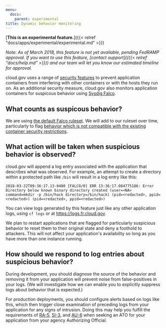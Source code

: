 ```yaml
---
menu:
  docs:
    parent: experimental
title: Dynamic behavior monitoring
---
```


[**This is an experimental feature.**]({{< relref "docs/apps/experimental/experimental.md" >}})

_Note: As of March 2018, this feature is not yet available, pending FedRAMP approval. If you want to use this feature, [contact support](({{< relref "docs/help.md" >}})) and our team will let you know our estimated timeline for approval._

cloud.gov uses a range of [security features](https://docs.cloudfoundry.org/concepts/container-security.html) to prevent application containers from interfering with other containers or with the hosts they run on. As an additional security measure, cloud.gov also monitors application containers for suspicous behavior using [Sysdig Falco](https://sysdig.com/opensource/falco/).

## What counts as suspicous behavior?

We are using [the default Falco ruleset](https://github.com/draios/falco/blob/dev/rules/falco_rules.yaml). We will add to our ruleset over time, particularly to flag [behavior which is not compatible with the existing container security restrictions](https://docs.cloudfoundry.org/concepts/container-security.html#hardening).

## What action will be taken when suspicious behavior is observed?

cloud.gov will append a log entry associated with the application that describes what was observed. For example, an attempt to create a directory within a protected path like `/bin` will result in a log entry like this:

```
2018-03-22T09:36:17.13-0400 [FALCO/0] ERR 13:36:17.084775186: Error Directory below known binary directory created (user=<NA> command=mkdir -p /bin/hack directory=/bin/hack) (pid=<redacted>, ppid=<redacted>) (pid=<redacted>, ppid=<redacted>)
```

You can view logs generated by this feature just like any other application logs, using `cf logs` or at https://logs.fr.cloud.gov. 

We plan to restart applications that are flagged for particularly suspicious behavior to reset them to their original state and deny a foothold to attackers. This will not affect your application's availability so long as you have more than one instance running.

## How should we respond to log entries about suspicious behavior?

During development, you should diagnose the source of the behavior and removing it from your application will prevent noise from false-positives in your logs. (We will investigate how we can enable you to explicitly suppress logs about behavior that is expected.)

For production deployments, you should configure alerts based on logs like this, which then trigger close examination of preceding logs from your application for any signs of intrusion. Doing this may help you fulfill the requirements of [RA-5](https://nvd.nist.gov/800-53/Rev4/control/RA-5), [SI-3](https://nvd.nist.gov/800-53/Rev4/control/SI-3), and [AU-6](https://nvd.nist.gov/800-53/Rev4/control/AU-6) when seeking an ATO for your application from your agency Authorizing Official.
